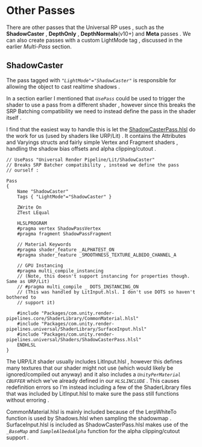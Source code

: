# Other Passes

There are other passes that the Universal RP uses , such as the **ShadowCaster** , **DepthOnly** , **DepthNormals**(v10+) and **Meta** passes . We can also create passes with a custom LightMode tag , discussed in the earlier *Multi-Pass* section.

## ShadowCaster

The pass tagged with *`"LightMode"="ShadowCaster"`* is responsible for allowing the object to cast realtime shadows .

In a section earlier I mentioned that *`UsePass`* could be used to trigger the shader to use a pass from a different shader , however since this breaks the SRP Batching compatibility we need to instead define the pass in the shader itself .

I find that the easiest way to handle this is let the [<u>ShadowCasterPass.hlsl</u>](https://github.com/Unity-Technologies/Graphics/blob/master/com.unity.render-pipelines.universal/Shaders/ShadowCasterPass.hlsl) do the work for us (used by shaders like URP/Lit) . It contains the Attributes and Varyings structs and fairly simple Vertex and Fragment shaders , handling the shadow bias offsets and alpha clipping/cutout .

```hlsl
// UsePass "Universal Render Pipeline/Lit/ShadowCaster"
// Breaks SRP Batcher compatibility , instead we define the pass 
// ourself :

Pass 
{
    Name "ShadowCaster"
    Tags { "LightMode"="ShadowCaster" }

    ZWrite On
    ZTest LEqual

    HLSLPROGRAM
    #pragma vertex ShadowPassVertex
    #pragma fragment ShadowPassFragment

    // Material Keywords
    #pragma shader_feature _ALPHATEST_ON
    #pragma shader_feature _SMOOTHNESS_TEXTURE_ALBEDO_CHANNEL_A

    // GPU Instancing
    #pragma multi_compile_instancing
    // (Note, this doesn't support instancing for properties though. Same as URP/Lit)
    // #pragma multi_compile _ DOTS_INSTANCING_ON
    // (This was handled by LitInput.hlsl. I don't use DOTS so haven't bothered to 
    // support it)

    #include "Packages/com.unity.render-pipelines.core/ShaderLibrary/CommonMaterial.hlsl"
    #include "Packages/com.unity.render-pipelines.universal/ShaderLibrary/SurfaceInput.hlsl"
    #include "Packages/com.unity.render-pipelines.universal/Shaders/ShadowCasterPass.hlsl"
    ENDHLSL
}
```

The URP/Lit shader usually includes LitInput.hlsl , however this defines many textures that our shader might not use (which would likely be ignored/compiled out anyway) and it also includes a *`UnityPerMaterial CBUFFER`* which we've already defined in our *`HLSLINCLUDE`* . This causes redefinition errors so I'm instead including a few of the ShaderLibrary files that was included by LitInput.hlsl to make sure the pass still functions without erroring .

CommonMaterial.hlsl is mainly included because of the LerpWhiteTo function is used by Shadows.hlsl when sampling the shadowmap . SurfaceInput.hlsl is included as ShadowCasterPass.hlsl makes use of the *`_BaseMap`* and *`SampleAlbedoAlpha`* function for the alpha clipping/cutout support .
